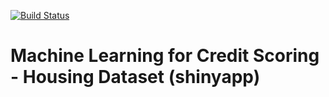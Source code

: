 [![Build Status](https://travis-ci.com/belzaina/housing.svg?token=speK6yitTLXioyfS2PKH&branch=master)](https://travis-ci.com/belzaina/housing)

# Machine Learning for Credit Scoring - Housing Dataset (shinyapp)
